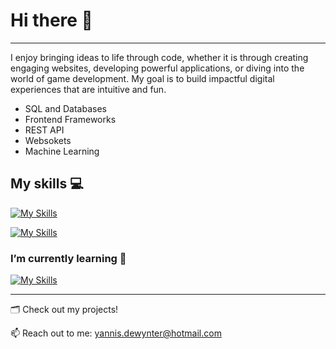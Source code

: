 # Hi there 👋

---

I enjoy bringing ideas to life through code, whether it is through creating engaging websites, 
developing powerful applications, or diving into the world of game development. 
My goal is to build impactful digital experiences that are intuitive and fun.

- SQL and Databases
- Frontend Frameworks
- REST API
- Websokets
- Machine Learning


## My skills 💻

[![My Skills](https://skillicons.dev/icons?i=js,ts,html,css,react,electron,tailwind,vite,npm,webpack)](https://skillicons.dev)

[![My Skills](https://skillicons.dev/icons?i=java,spring,cs,dotnet,python,kotlin,anaconda,docker,postgres,mongodb)](https://skillicons.dev)

### I’m currently learning 🌱

[![My Skills](https://skillicons.dev/icons?i=arch,cpp,unreal,unity)](https://skillicons.dev)

---


🗂 Check out my projects!

📫 Reach out to me: yannis.dewynter@hotmail.com
